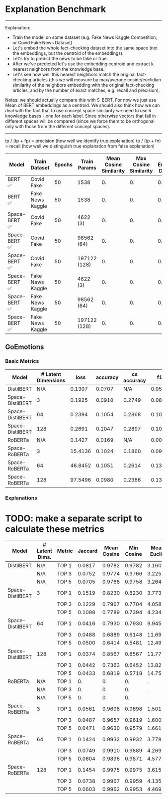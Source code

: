 # Explanation Benchmark

**********************************************************************************************************************
Explanation:

- Train the model on some dataset (e.g. Fake News Kaggle Competition, or Covid Fake News Dataset)
- Let's embed the whole fact-checking dataset into the same space (not the embeddings, but the centroid of the
  embeddings).
- Let's try to predict the news to be fake or true.
- After we've predicted let's use the embedding centroid and extract k nearest neighbors from the knowledge base.
- Let's see how well this nearest neighbors match the original fact-checking articles (this we will measure by
  max/average cosine/euclidian similarity of the neighbors embedding with the original fact-checking articles,
  and by the number of exact matches, e.g. recall and precision).

Notes: we should actually compare this with S-BERT. For now we just use Mean of BERT embeddings as a centroid.
We should also think how we can deal with the fact that to use concept space similarity we need to use `N` knowledge
bases - one for each label. Since otherwise vectors that fall in different spaces will be compared (since we force
them to be orthogonal only with those from the different concept spaces).

**********************************************************************************************************************

tp / (tp + fp) = precision (how well we identify true explanation)
tp / (tp + fn) = recall (how well we distinguish true explanation from false explanation)

| Model        | Train Dataset    | Epochs | Train Params | Mean Cosine Similarity | Max Cosine Similarity | Mean Euclidean Distance | Max Euclidean Distance | precision | recall |
|--------------|------------------|--------|--------------|------------------------|-----------------------|-------------------------|------------------------|-----------|--------|
| BERT ✅       | Covid Fake       | 50     | 1538         | 0.                     | 0.                    | 0.                      | 0.                     | 0.        | 0.     |
| BERT ✅       | Fake News Kaggle | 50     | 1538         | 0.                     | 0.                    | 0.                      | 0.                     | 0.        | 0.     |
| Space-BERT ✅ | Covid Fake       | 50     | 4622 (3)     | 0.                     | 0.                    | 0.                      | 0.                     | 0.        | 0.     |
| Space-BERT ✅ | Covid Fake       | 50     | 98562 (64)   | 0.                     | 0.                    | 0.                      | 0.                     | 0.        | 0.     |
| Space-BERT ✅ | Covid Fake       | 50     | 197122 (128) | 0.                     | 0.                    | 0.                      | 0.                     | 0.        | 0.     |
| Space-BERT ✅ | Fake News Kaggle | 50     | 4622 (3)     | 0.                     | 0.                    | 0.                      | 0.                     | 0.        | 0.     |
| Space-BERT ✅ | Fake News Kaggle | 50     | 98562 (64)   | 0.                     | 0.                    | 0.                      | 0.                     | 0.        | 0.     |
| Space-BERT ✅ | Fake News Kaggle | 50     | 197122 (128) | 0.                     | 0.                    | 0.                      | 0.                     | 0.        | 0.     |

## GoEmotions

### Basic Metrics

| Model            | # Latent Dimensions | loss    | accuracy | cs accuracy | f1     | cs f1  | precision | recall |
|------------------|---------------------|---------|----------|-------------|--------|--------|-----------|--------|
| DistilBERT       | N/A                 | 0.1307  | 0.0707   | N/A         | 0.0598 | N/A    | 0.3291    | 0.0388 |
| Space-DistilBERT | 3                   | 0.1925  | 0.0910   | 0.2749      | 0.0812 | 0.0560 | 0.3807    | 0.0557 |
| Space-DistilBERT | 64                  | 0.2394  | 0.1054   | 0.2868      | 0.1065 | 0.0553 | 0.4527    | 0.0717 |
| Space-DistilBERT | 128                 | 0.2691  | 0.1047   | 0.2897      | 0.1055 | 0.0559 | 0.4822    | 0.0704 |
| RoBERTa          | N/A                 | 0.1427  | 0.0169   | N/A         | 0.0014 | N/A    | 0.0479    | 0.0007 |
| Space-RoBERTa    | 3                   | 15.4136 | 0.1024   | 0.1860      | 0.0990 | 0.0730 | 0.3005    | 0.0716 |
| Space-RoBERTa    | 64                  | 46.8452 | 0.1051   | 0.2614      | 0.1370 | 0.0457 | 0.2658    | 0.1002 |
| Space-RoBERTa    | 128                 | 97.5496 | 0.0980   | 0.2386      | 0.1334 | 0.0391 | 0.2470    | 0.0975 |

### Explanations

# TODO: make a separate script to calculate these metrics

| Model            | # Latent Dims. | Metric | Jaccard | Mean Cosine | Min Cosine | Mean Euclid | Max Euclid | Accuracy | F1 Score | Precision | Recall |
|------------------|----------------|--------|---------|-------------|------------|-------------|------------|----------|----------|-----------|--------|
| DistilBERT       | N/A            | TOP 1  | 0.0817  | 0.9782      | 0.9782     | 3.1603      | 3.1602     | 0.0870   | 0.0457   | 0.1232    | 0.0799 |
|                  | N/A            | TOP 3  | 0.0752  | 0.9774      | 0.9766     | 3.2252      | 3.2796     | 0.1154   | 0.0872   | 0.1116    | 0.2054 |
|                  | N/A            | TOP 5  | 0.0705  | 0.9768      | 0.9758     | 3.2649      | 3.3371     | 0.1188   | 0.1009   | 0.0956    | 0.3069 |
| Space-DistilBERT | 3              | TOP 1  | 0.1519  | 0.8230      | 0.8230     | 3.7735      | 3.7735     | 0.1599   | 0.0967   | 0.1786    | 0.0977 |
|                  |                | TOP 3  | 0.1229  | 0.7967      | 0.7704     | 4.0580      | 4.2929     | 0.1871   | 0.1528   | 0.1393    | 0.2636 |
|                  |                | TOP 5  | 0.1098  | 0.7789      | 0.7394     | 4.2341      | 4.5597     | 0.1833   | 0.1616   | 0.1178    | 0.4037 |
| Space-DistilBERT | 64             | TOP 1  | 0.0416  | 0.7930      | 0.7930     | 9.9450      | 9.9451     | 0.0495   | 0.0276   | 0.0971    | 0.0466 |
|                  |                | TOP 3  | 0.0488  | 0.6889      | 0.6148     | 11.6900     | 12.8111    | 0.0782   | 0.0533   | 0.0915    | 0.1474 |
|                  |                | TOP 5  | 0.0500  | 0.6414      | 0.5481     | 12.4993     | 13.9659    | 0.0860   | 0.0630   | 0.0762    | 0.2388 |
| Space-DistilBERT | 128            | TOP 1  | 0.0374  | 0.8567      | 0.8567     | 11.7750     | 11.7750    | 0.0451   | 0.0256   | 0.0868    | 0.0446 |
|                  |                | TOP 3  | 0.0442  | 0.7363      | 0.6452     | 13.8267     | 15.3113    | 0.0711   | 0.0465   | 0.0767    | 0.1375 |
|                  |                | TOP 5  | 0.0433  | 0.6819      | 0.5718     | 14.7505     | 16.5501    | 0.0749   | 0.0495   | 0.0640    | 0.2151 |
| RoBERTa          | N/A            | TOP 1  | 0.      | 0.          | 0.         | .           | .          | 0.       | 0.       | 0.        | 0.     |
|                  | N/A            | TOP 3  | 0.      | 0.          | 0.         | .           | .          | 0.       | 0.       | 0.        | 0.     |
|                  | N/A            | TOP 5  | 0.      | 0.          | 0.         | .           | .          | 0.       | 0.       | 0.        | 0.     |
| Space-RoBERTa    | 3              | TOP 1  | 0.0561  | 0.9698      | 0.9698     | 1.5013      | 1.5013     | 0.0567   | 0.0282   | 0.0469    | 0.0347 |
|                  |                | TOP 3  | 0.0487  | 0.9657      | 0.9619     | 1.6005      | 1.6856     | 0.0746   | 0.0513   | 0.0450    | 0.1057 |
|                  |                | TOP 5  | 0.0471  | 0.9630      | 0.9579     | 1.6617      | 1.7725     | 0.0799   | 0.0601   | 0.0440    | 0.1780 |
| Space-RoBERTa    | 64             | TOP 1  | 0.1424  | 0.9932      | 0.9932     | 3.7781      | 3.7781     | 0.1361   | 0.0348   | 0.0489    | 0.0406 |
|                  |                | TOP 3  | 0.0749  | 0.9910      | 0.9889     | 4.2693      | 4.7223     | 0.1123   | 0.0516   | 0.0460    | 0.1081 |
|                  |                | TOP 5  | 0.0604  | 0.9896      | 0.9871     | 4.5777      | 5.1366     | 0.1014   | 0.0596   | 0.0447    | 0.1783 |
| Space-RoBERTa    | 128            | TOP 1  | 0.1454  | 0.9975      | 0.9975     | 3.6152      | 3.6153     | 0.1382   | 0.0356   | 0.0472    | 0.0412 |
|                  |                | TOP 3  | 0.0738  | 0.9967      | 0.9959     | 4.1352      | 4.6319     | 0.1106   | 0.0509   | 0.0435    | 0.1068 |
|                  |                | TOP 5  | 0.0603  | 0.9962      | 0.9953     | 4.4691      | 5.0729     | 0.1014   | 0.0604   | 0.0442    | 0.1800 |
